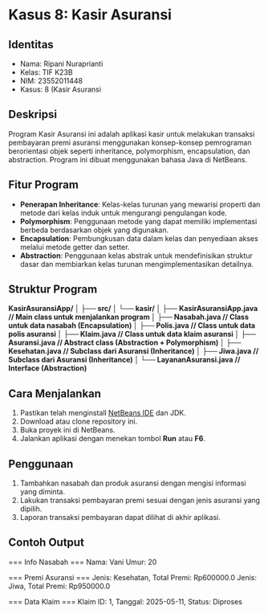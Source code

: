 # Kasus 8: Kasir Asuransi

## Identitas
- Nama: Ripani Nuraprianti
- Kelas: TIF K23B
- NIM: 23552011448
- Kasus: 8 (Kasir Asuransi

## Deskripsi

Program Kasir Asuransi ini adalah aplikasi kasir untuk melakukan transaksi pembayaran premi asuransi menggunakan konsep-konsep pemrograman berorientasi objek seperti inheritance, polymorphism, encapsulation, dan abstraction. Program ini dibuat menggunakan bahasa Java di NetBeans.

## Fitur Program

- **Penerapan Inheritance**: Kelas-kelas turunan yang mewarisi properti dan metode dari kelas induk untuk mengurangi pengulangan kode.
- **Polymorphism**: Penggunaan metode yang dapat memiliki implementasi berbeda berdasarkan objek yang digunakan.
- **Encapsulation**: Pembungkusan data dalam kelas dan penyediaan akses melalui metode getter dan setter.
- **Abstraction**: Penggunaan kelas abstrak untuk mendefinisikan struktur dasar dan membiarkan kelas turunan mengimplementasikan detailnya.

## Struktur Program

**KasirAsuransiApp/
│
├── src/
│ └── kasir/
│ ├── KasirAsuransiApp.java // Main class untuk menjalankan program
│ ├── Nasabah.java // Class untuk data nasabah (Encapsulation)
│ ├── Polis.java // Class untuk data polis asuransi
│ ├── Klaim.java // Class untuk data klaim asuransi
│ ├── Asuransi.java // Abstract class (Abstraction + Polymorphism)
│ ├── Kesehatan.java // Subclass dari Asuransi (Inheritance)
│ ├── Jiwa.java // Subclass dari Asuransi (Inheritance)
│ └── LayananAsuransi.java // Interface (Abstraction)**

## Cara Menjalankan

1. Pastikan telah menginstall [NetBeans IDE](https://netbeans.apache.org/) dan JDK.
2. Download atau clone repository ini.
3. Buka proyek ini di NetBeans.
4. Jalankan aplikasi dengan menekan tombol **Run** atau **F6**.

## Penggunaan

1. Tambahkan nasabah dan produk asuransi dengan mengisi informasi yang diminta.
2. Lakukan transaksi pembayaran premi sesuai dengan jenis asuransi yang dipilih.
3. Laporan transaksi pembayaran dapat dilihat di akhir aplikasi.

## Contoh Output

=== Info Nasabah ===
Nama: Vani
Umur: 20

=== Premi Asuransi ===
Jenis: Kesehatan, Total Premi: Rp600000.0
Jenis: Jiwa, Total Premi: Rp950000.0

=== Data Klaim ===
Klaim ID: 1, Tanggal: 2025-05-11, Status: Diproses

